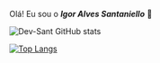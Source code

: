 Olá! Eu sou o <em><strong>Igor Alves Santaniello</strong></em> 👋

![Dev-Sant GitHub stats](https://github-readme-stats.vercel.app/api?username=Dev-Sant&show_icons=true&theme=dracula)

[![Top Langs](https://github-readme-stats.vercel.app/api/top-langs/?username=Dev-Sant&layout=compact)](https://github.com/Dev-Sant/github-readme-stats)
